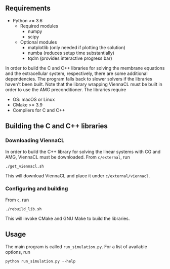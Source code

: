 ## Requirements
* Python >= 3.6
    * Required modules
        * numpy
        * scipy
    * Optional modules
        * matplotlib (only needed if plotting the solution)
        * numba (reduces setup time substantially)
        * tqdm (provides interactive progress bar)

In order to build the C and C++ libraries for solving the membrane equations and the extracellular system, respectively, there are some additional dependencies. The program falls back to slower solvers if the libraries haven't been built. Note that the library wrapping ViennaCL must be built in order to use the AMG preconditioner.
The libraries require
* OS: macOS or Linux
* CMake >= 3.9
* Compilers for C and C++

## Building the C and C++ libraries

### Downloading ViennaCL
In order to build the C++ library for solving the linear systems with CG and AMG, ViennaCL must be downloaded.
From `c/external`, run
```
./get_viennacl.sh
```

This will download ViennaCL and place it under `c/external/viennacl`.

### Configuring and building
From `c`, run
```
./rebuild_lib.sh
```

This will invoke CMake and GNU Make to build the libraries.


## Usage
The main program is called `run_simulation.py`. For a list of available options, run
```
python run_simulation.py --help
```
